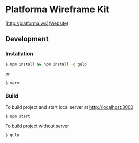 # Platforma Wireframe Kit
[http://platforma.ws](Website)

## Development
### Installation
```bash
$ npm install && npm install -g gulp
```
or
```bash
$ yarn
```

### Build

To build project and start local server at [http://localhost:3000](localhost:3000)
```bash
$ npm start
```

To build project without server
```bash
$ gulp
```